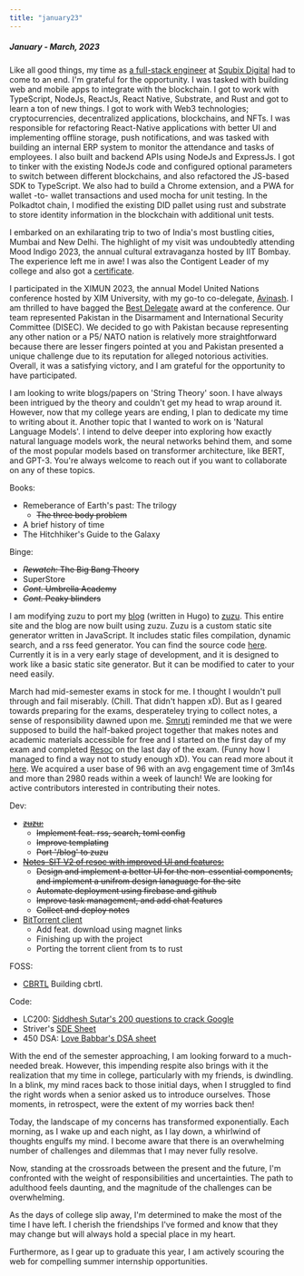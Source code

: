 ```yaml
---
title: "january23"
---
```


##### January - March, 2023

Like all good things, my time as [a full-stack engineer](https://github.com/anubhab-patnaik) at [Squbix Digital](https://squbix.in) had to come to an end. I'm grateful for the opportunity. I was tasked with building web and mobile apps to integrate with the blockchain. I got to work with TypeScript, NodeJs, ReactJs, React Native, Substrate, and Rust and got to learn a ton of new things. I got to work with Web3 technologies; cryptocurrencies, decentralized applications, blockchains, and NFTs. I was responsible for refactoring React-Native applications with better UI and implementing offline storage, push notifications, and was tasked with building an internal ERP system to monitor the attendance and tasks of employees. I also built and backend APIs using NodeJs and ExpressJs. I got to tinker with the existing NodeJs code and configured optional parameters to switch between different blockchains, and also refactored the JS-based SDK to TypeScript. We also had to build a Chrome extension, and a PWA for wallet -to- wallet transactions and used mocha for unit testing. In the Polkadtot chain, I modified the existing DID pallet using rust and substrate to store identity information in the blockchain with additional unit tests.

I embarked on an exhilarating trip to two of India's most bustling cities, Mumbai and New Delhi. The highlight of my visit was undoubtedly attending Mood Indigo 2023, the annual cultural extravaganza hosted by IIT Bombay. The experience left me in awe! I was also the Contigent Leader of my college and also got a [certificate](https://drive.google.com/file/d/1NMJChzaUcKUKqYJJW3EEGX2WogZyVPJh/view?usp=sharing).

I participated in the XIMUN 2023, the annual Model United Nations conference hosted by XIM University, with my go-to co-delegate, [Avinash](https://www.linkedin.com/in/avinashprasad-2001/). I am thrilled to have bagged the [Best Delegate](https://drive.google.com/file/d/1vTZl3K2kRTJgDgFr3lN5mxSaz7pnwvc2/view?usp=share_link) award at the conference. Our team represented Pakistan in the Disarmament and International Security Committee (DISEC). We decided to go with Pakistan because representing any other nation or a P5/ NATO nation is relatively more straightforward because there are lesser fingers pointed at you and Pakistan presented a unique challenge due to its reputation for alleged notorious activities. Overall, it was a satisfying victory, and I am grateful for the opportunity to have participated.

I am looking to write blogs/papers on 'String Theory' soon. I have always been intrigued by the theory and couldn't get my head to wrap around it. However, now that my college years are ending, I plan to dedicate my time to writing about it. Another topic that I wanted to work on is 'Natural Language Models'. I intend to delve deeper into exploring how exactly natural language models work, the neural networks behind them, and some of the most popular models based on transformer architecture, like BERT, and GPT-3. You're always welcome to reach out if you want to collaborate on any of these topics.

Books:

- Remeberance of Earth's past: The trilogy
  - ~~The three body problem~~
- A brief history of time
- The Hitchhiker's Guide to the Galaxy

Binge:

- ~~*Rewatch:* The Big Bang Theory~~
- SuperStore
- ~~*Cont.* Umbrella Academy~~
- ~~*Cont.* Peaky blinders~~

I am modifying zuzu to port my [blog](https://anubhavp.dev/paperblog) (written in Hugo) to [zuzu](https://anubhavp.dev/zuzu). This entire site and the blog are now built using zuzu. Zuzu is a custom static site generator written in JavaScript. It includes static files compilation, dynamic search, and a rss feed generator. You can find the source code [here](https://github.com/fuzzymfx/zuzu). Currently it is in a very early stage of development, and it is designed to work like a basic static site generator. But it can be modified to cater to your need easily.

March had mid-semester exams in stock for me. I thought I wouldn't pull through and fail miserably. (Chill. That didn't happen xD). But as I geared towards preparing for the exams, desperateley trying to collect notes, a sense of responsibility dawned upon me. [Smruti](https://www.linkedin.com/in/smruti-dash-1210/) reminded me that we were supposed to build the half-baked project together that makes notes and academic materials accessible for free and I started on the first day of my exam and completed [Resoc](https://notes-sit.live/) on the last day of the exam. (Funny how I managed to find a way not to study enough xD). You can read more about it [here](https://anubhavp.dev/blog/resoc.html). We acquired a user base of 96 with an avg engagement time of 3m14s and more than 2980 reads within a week of launch! We are looking for active contributors interested in contributing their notes.

Dev:

- ~~[zuzu:](https://anubhavp.dev/zuzu)~~
  - ~~Implement feat. rss, search, toml config~~
  - ~~Improve templating~~
  - ~~Port '/blog' to zuzu~~
- ~~[Notes-SIT V2 of resoc with improved UI and features:](https://notes-sit.live/)~~
  - ~~Design and implement a better UI for the non-essential components, and implement a unifrom design lanaguage for the site~~
  - ~~Automate deployment using firebase and github~~
  - ~~Improve task management, and add chat features~~
  - ~~Collect and deploy notes~~
- [BitTorrent client]( https://github.com/fuzzymfx/bittorrent-client)
  - Add feat. download using magnet links
  - Finishing up with the project
  - Porting the torrent client from ts to rust

FOSS:

- [CBRTL](https://cbrtl.github.io/) Building cbrtl.

Code:

- LC200: [Siddhesh Sutar's 200 questions to crack Google](https://medium.com/@siddhism/how-i-prepared-for-google-0-leetcode-questions-to-200-questions-e37690ebce85)
- Striver's [SDE Sheet](https://takeuforward.org/interviews/strivers-sde-sheet-top-coding-interview-problems/)
- 450 DSA: [Love Babbar's DSA sheet](https://www.geeksforgeeks.org/dsa-sheet-by-love-babbar/)

With the end of the semester approaching, I am looking forward to a much-needed break. However, this impending respite also brings with it the realization that my time in college, particularly with my friends, is dwindling. In a blink, my mind races back to those initial days, when I struggled to find the right words when a senior asked us to introduce ourselves. Those moments, in retrospect, were the extent of my worries back then!

Today, the landscape of my concerns has transformed exponentially. Each morning, as I wake up and each night, as I lay down, a whirlwind of thoughts engulfs my mind. I become aware that there is an overwhelming number of challenges and dilemmas that I may never fully resolve.

Now, standing at the crossroads between the present and the future, I'm confronted with the weight of responsibilities and uncertainties. The path to adulthood feels daunting, and the magnitude of the challenges can be overwhelming.

As the days of college slip away, I'm determined to make the most of the time I have left. I cherish the friendships I've formed and know that they may change but will always hold a special place in my heart.

Furthermore, as I gear up to graduate this year, I am actively scouring the web for compelling summer internship opportunities.
